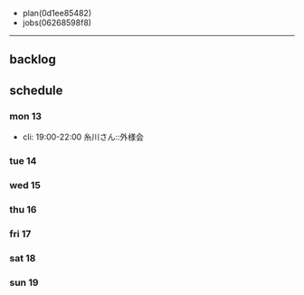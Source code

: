 
- plan(0d1ee85482)
- jobs(06268598f8)
---

## backlog

## schedule
### mon 13
- cli: 19:00-22:00 糸川さん::外様会
### tue 14
### wed 15
### thu 16
### fri 17
### sat 18
### sun 19



